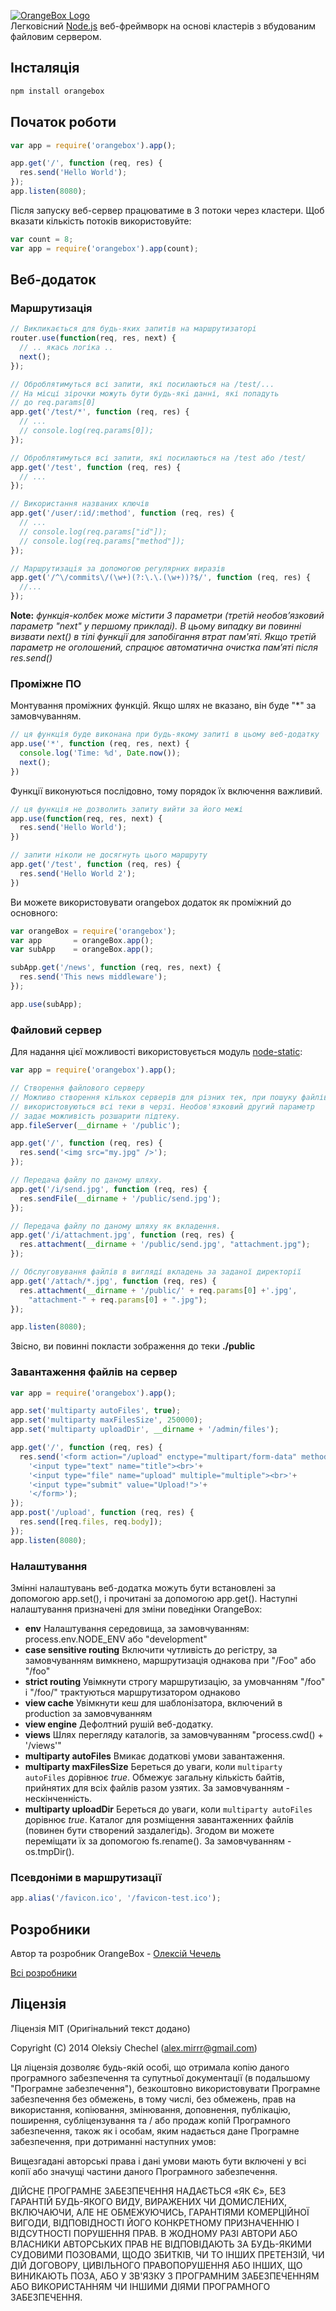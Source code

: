 [![OrangeBox Logo](http://msrv.su/i/OrangeBox.png)](https://github.com/mirrr/orangebox)   
Легковісний [Node.js](http://nodejs.org) веб-фреймворк на основі кластерів з вбудованим файловим сервером.
   
   

## Інсталяція   
```bash
npm install orangebox
```
   


## Початок роботи
```js
var app = require('orangebox').app();

app.get('/', function (req, res) {
  res.send('Hello World');
});
app.listen(8080);
```
   

Після запуску веб-сервер працюватиме в 3 потоки через кластери. Щоб вказати кількість потоків використовуйте:   

```js
var count = 8;
var app = require('orangebox').app(count);
```
    
    
    
## Веб-додаток    
  
  
### Маршрутизація

```js
// Викликається для будь-яких запитів на маршрутизаторі
router.use(function(req, res, next) {
  // .. якась логіка ..
  next();
});

// Оброблятимуться всі запити, які посилаються на /test/...
// На місці зірочки можуть бути будь-якi данні, які попадуть
// до req.params[0]
app.get('/test/*', function (req, res) {
  // ...
  // console.log(req.params[0]);
});

// Оброблятимуться всі запити, які посилаються на /test або /test/
app.get('/test', function (req, res) {
  // ...
});

// Використання названих ключів
app.get('/user/:id/:method', function (req, res) {
  // ...
  // console.log(req.params["id"]);
  // console.log(req.params["method"]);
});

// Маршрутизація за допомогою регулярних виразів
app.get('/^\/commits\/(\w+)(?:\.\.(\w+))?$/', function (req, res) {
  //...
});
```
**Note:** *функція-колбек може містити 3 параметри (третій необов’язковий параметр "next" у першому прикладі). В цьому випадку ви повинні визвати next() в тілі функції для запобігання втрат пам'яті. Якщо третій параметр не оголошений, спрацює автоматична очистка пам’яті після res.send()*
   
   
   
### Проміжне ПО
Монтування проміжних функцій. Якщо шлях не вказано, він буде "*" за замовчуванням.

```js
// ця функція буде виконана при будь-якому запиті в цьому веб-додатку
app.use('*', function (req, res, next) {
  console.log('Time: %d', Date.now());
  next();
})
```
   
Функції виконуються послідовно, тому порядок їх включення важливий.
   
```js
// ця функція не дозволить запиту вийти за його межі
app.use(function(req, res, next) {
  res.send('Hello World');
})

// запити ніколи не досягнуть цього маршруту
app.get('/test', function (req, res) {
  res.send('Hello World 2');
})
```

Ви можете використовувати orangebox додаток як промiжний до основного:
    
```js
var orangeBox = require('orangebox');
var app       = orangeBox.app();
var subApp    = orangeBox.app();

subApp.get('/news', function (req, res, next) {
  res.send('This news middleware');
});

app.use(subApp);
```
    
    
    
### Файловий сервер
Для надання цієї можливості використовується модуль [node-static](https://github.com/cloudhead/node-static):
```js
var app = require('orangebox').app();

// Створення файлового серверу
// Можливо створення кількох серверів для різних тек, при пошуку файлів 
// використовуються всі теки в черзі. Необов'язковий другий параметр
// задає можливість розшарити підтеку.
app.fileServer(__dirname + '/public');

app.get('/', function (req, res) {
  res.send('<img src="my.jpg" />');
});

// Передача файлу по даному шляху.
app.get('/i/send.jpg', function (req, res) {
  res.sendFile(__dirname + '/public/send.jpg');
});

// Передача файлу по даному шляху як вкладення. 
app.get('/i/attachment.jpg', function (req, res) {
  res.attachment(__dirname + '/public/send.jpg', "attachment.jpg");
});

// Обслуговування файлів в вигляді вкладень за заданої директорії
app.get('/attach/*.jpg', function (req, res) {
  res.attachment(__dirname + '/public/' + req.params[0] +'.jpg', 
    "attachment-" + req.params[0] + ".jpg");
});

app.listen(8080);
```
Звісно, ви повинні покласти зображення до теки **./public**   
 

### Завантаження файлів на сервер
```js
var app = require('orangebox').app();

app.set('multiparty autoFiles', true);
app.set('multiparty maxFilesSize', 250000);
app.set('multiparty uploadDir', __dirname + '/admin/files');

app.get('/', function (req, res) {
  res.send('<form action="/upload" enctype="multipart/form-data" method="post">'+
    '<input type="text" name="title"><br>'+
    '<input type="file" name="upload" multiple="multiple"><br>'+
    '<input type="submit" value="Upload!">'+
    '</form>');
});
app.post('/upload', function (req, res) {
  res.send([req.files, req.body]);
});
app.listen(8080);
```



### Налаштування
Змінні налаштувань веб-додатка можуть бути встановлені ​​за допомогою app.set(), і прочитані за допомогою app.get(). Наступні налаштування призначені для зміни поведінки OrangeBox:

* **env** Налаштування середовища, за замовчуванням: process.env.NODE_ENV або "development"
* **case sensitive routing** Включити чутливість до регістру, за замовчуванням вимкнено, маршрутизація однакова при "/Foo" або "/foo"
* **strict routing** Увімкнути строгу маршрутизацію, за умовчанням "/foo" і "/foo/" трактуються маршрутизатором однаково
* **view cache** Увімкнути кеш для шаблонізатора, включений в production за замовчуванням
* **view engine** Дефолтний рушій веб-додатку. 
* **views** Шлях перегляду каталогів, за замовчуванням "process.cwd() + '/views'"   
* **multiparty autoFiles** Вмикає додатковi умови завантаження.
* **multiparty maxFilesSize** Береться до уваги, коли `multiparty autoFiles` дорiвнює _true_. Обмежує загальну кількість байтів, прийнятих для всіх файлів разом узятих. За замовчуванням - нескінченність.
* **multiparty uploadDir** Береться до уваги, коли `multiparty autoFiles` дорiвнює _true_. Каталог для розміщення завантаженних файлів (повинен бути створений заздалегідь). Згодом ви можете переміщати їх за допомогою fs.rename(). За замовчуванням - os.tmpDir(). 
   
   
### Псевдоніми в маршрутизації

```js
app.alias('/favicon.ico', '/favicon-test.ico');
```
   
   
   
## Розробники

Автор та розробник OrangeBox - [Олексій Чечель](https://github.com/mirrr)   
   
[Всі розробники](https://github.com/mirrr/orangebox/graphs/contributors)   
   
   
   
## Ліцензія
   
Ліцензія MIT (Оригінальний текст додано)
   
Copyright (C) 2014 Oleksiy Chechel (alex.mirrr@gmail.com)   
   
Ця ліцензія дозволяє будь-якій особі, що отримала копію даного програмного забезпечення та супутньої документації (в подальшому "Програмне забезпечення"), безкоштовно використовувати Програмне забезпечення без обмежень, в тому числі, без обмежень, прав на використання, копіювання, змінювання, доповнення, публікацію, поширення, субліцензування та / або продаж копій Програмного забезпечення, також як і особам, яким надається дане Програмне забезпечення, при дотриманні наступних умов:

Вищезгадані авторські права і дані умови мають бути включені у всі копії або значущі частини даного Програмного забезпечення.

ДІЙСНЕ ПРОГРАМНЕ ЗАБЕЗПЕЧЕННЯ НАДАЄТЬСЯ «ЯК Є», БЕЗ ГАРАНТІЙ БУДЬ-ЯКОГО ВИДУ, ВИРАЖЕНИХ ЧИ ДОМИСЛЕНИХ, ВКЛЮЧАЮЧИ, АЛЕ НЕ ОБМЕЖУЮЧИСЬ, ГАРАНТІЯМИ КОМЕРЦІЙНОЇ ВИГОДИ, ВІДПОВІДНОСТІ ЙОГО КОНКРЕТНОМУ ПРИЗНАЧЕННЮ І ВІДСУТНОСТІ ПОРУШЕННЯ ПРАВ. В ЖОДНОМУ РАЗІ АВТОРИ АБО ВЛАСНИКИ АВТОРСЬКИХ ПРАВ НЕ ВІДПОВІДАЮТЬ ЗА БУДЬ-ЯКИМИ СУДОВИМИ ПОЗОВАМИ, ЩОДО ЗБИТКІВ, ЧИ ТО ІНШИХ ПРЕТЕНЗІЙ, ЧИ ДІЙ ДОГОВОРУ, ЦИВІЛЬНОГО ПРАВОПОРУШЕННЯ АБО ІНШИХ, ЩО ВИНИКАЮТЬ ПОЗА, АБО У ЗВ'ЯЗКУ З ПРОГРАМНИМ ЗАБЕЗПЕЧЕННЯМ АБО ВИКОРИСТАННЯМ ЧИ ІНШИМИ ДІЯМИ ПРОГРАМНОГО ЗАБЕЗПЕЧЕННЯ.
